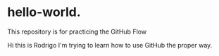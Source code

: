 # hello-world.
This repository is for practicing the GitHub Flow

Hi this is Rodrigo I'm trying to learn how to use GitHub the proper way.
